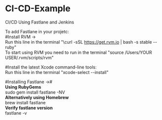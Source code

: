 # CI-CD-Example
CI/CD Using Fastlane and Jenkins

To add Fastlane in your projetc:<br />
#Install RVM -><br />
Run this line in the terminal "\curl -sSL https://get.rvm.io | bash -s stable --ruby"<br />
To start using RVM you need to run in the terminal "source /Users/YOUR USER/.rvm/scripts/rvm"<br />

#Install the latest Xcode command-line tools:<br />
Run this line in the terminal "xcode-select --install"<br />

#Installing Fastlane ->#<br />
**Using RubyGems**<br />
sudo gem install fastlane -NV<br />
**Alternatively using Homebrew**<br />
brew install fastlane<br />
**Verify fastlane version**<br />
fastlane -v<br />
